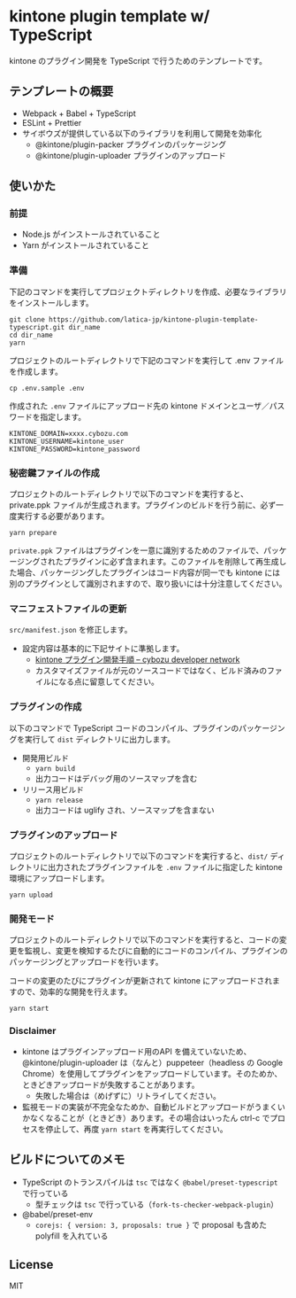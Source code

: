 # kintone plugin template w/ TypeScript

kintone のプラグイン開発を TypeScript で行うためのテンプレートです。

## テンプレートの概要

- Webpack + Babel + TypeScript
- ESLint + Prettier
- サイボウズが提供している以下のライブラリを利用して開発を効率化
  - @kintone/plugin-packer プラグインのパッケージング
  - @kintone/plugin-uploader プラグインのアップロード

## 使いかた

### 前提

- Node.js がインストールされていること
- Yarn がインストールされていること

### 準備

下記のコマンドを実行してプロジェクトディレクトリを作成、必要なライブラリをインストールします。

```shell
git clone https://github.com/latica-jp/kintone-plugin-template-typescript.git dir_name
cd dir_name
yarn
```

プロジェクトのルートディレクトリで下記のコマンドを実行して .env ファイルを作成します。

```shell
cp .env.sample .env
```

作成された `.env` ファイルにアップロード先の kintone ドメインとユーザ／パスワードを指定します。

```shell
KINTONE_DOMAIN=xxxx.cybozu.com
KINTONE_USERNAME=kintone_user
KINTONE_PASSWORD=kintone_password
```

### 秘密鍵ファイルの作成

プロジェクトのルートディレクトリで以下のコマンドを実行すると、private.ppk ファイルが生成されます。プラグインのビルドを行う前に、必ず一度実行する必要があります。

```
yarn prepare
```

`private.ppk` ファイルはプラグインを一意に識別するためのファイルで、パッケージングされたプラグインに必ず含まれます。このファイルを削除して再生成した場合、パッケージングしたプラグインはコード内容が同一でも kintone には別のプラグインとして識別されますので、取り扱いには十分注意してください。

### マニフェストファイルの更新

`src/manifest.json` を修正します。

- 設定内容は基本的に下記サイトに準拠します。
  - [kintone プラグイン開発手順 – cybozu developer network](https://developer.cybozu.io/hc/ja/articles/203455680-kintone-%E3%83%97%E3%83%A9%E3%82%B0%E3%82%A4%E3%83%B3%E9%96%8B%E7%99%BA%E6%89%8B%E9%A0%86) 
  - カスタマイズファイルが元のソースコードではなく、ビルド済みのファイルになる点に留意してください。

### プラグインの作成

以下のコマンドで TypeScript コードのコンパイル、プラグインのパッケージングを実行して `dist` ディレクトリに出力します。

- 開発用ビルド
  - `yarn build`
  - 出力コードはデバッグ用のソースマップを含む
- リリース用ビルド
  - `yarn release`
  - 出力コードは uglify され、ソースマップを含まない

### プラグインのアップロード

プロジェクトのルートディレクトリで以下のコマンドを実行すると、`dist/` ディレクトリに出力されたプラグインファイルを `.env` ファイルに指定した kintone 環境にアップロードします。

```
yarn upload
```

### 開発モード

プロジェクトのルートディレクトリで以下のコマンドを実行すると、コードの変更を監視し、変更を検知するたびに自動的にコードのコンパイル、プラグインのパッケージングとアップロードを行います。

コードの変更のたびにプラグインが更新されて kintone にアップロードされますので、効率的な開発を行えます。

```
yarn start
```

### Disclaimer

- kintone はプラグインアップロード用のAPI を備えていないため、@kintone/plugin-uploader は（なんと）puppeteer（headless の Google Chrome）を使用してプラグインをアップロードしています。そのためか、ときどきアップロードが失敗することがあります。
  - 失敗した場合は（めげずに）リトライしてください。
- 監視モードの実装が不完全なためか、自動ビルドとアップロードがうまくいかなくなることが（ときどき）あります。その場合はいったん ctrl-c でプロセスを停止して、再度 `yarn start` を再実行してください。

## ビルドについてのメモ

- TypeScript のトランスパイルは `tsc` ではなく `@babel/preset-typescript` で行っている
  - 型チェックは `tsc` で行っている（`fork-ts-checker-webpack-plugin`）
- @babel/preset-env
  - `corejs: { version: 3, proposals: true }` で proposal も含めた polyfill を入れている

## License

MIT
